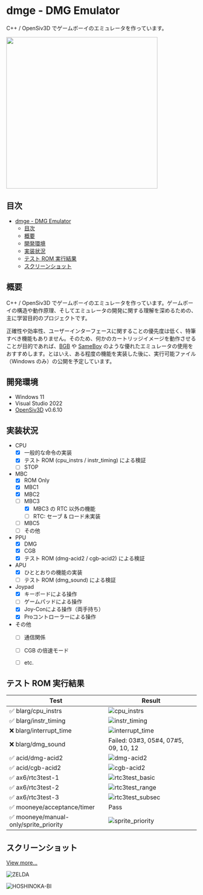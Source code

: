 # dmge - DMG Emulator

C++ / OpenSiv3D でゲームボーイのエミュレータを作っています。

<img src="screenshot/top.png" width="400">


## 目次

- [dmge - DMG Emulator](#dmge---dmg-emulator)
  - [目次](#目次)
  - [概要](#概要)
  - [開発環境](#開発環境)
  - [実装状況](#実装状況)
  - [テスト ROM 実行結果](#テスト-rom-実行結果)
  - [スクリーンショット](#スクリーンショット)


## 概要

C++ / OpenSiv3D でゲームボーイのエミュレータを作っています。ゲームボーイの構造や動作原理、そしてエミュレータの開発に関する理解を深めるための、主に学習目的のプロジェクトです。

正確性や効率性、ユーザーインターフェースに関することの優先度は低く、特筆すべき機能もありません。そのため、何かのカートリッジイメージを動作させることが目的であれば、[BGB](https://bgb.bircd.org/) や [SameBoy](https://sameboy.github.io/) のような優れたエミュレータの使用をおすすめします。とはいえ、ある程度の機能を実装した後に、実行可能ファイル（Windows のみ）の公開を予定しています。


## 開発環境

- Windows 11
- Visual Studio 2022
- [OpenSiv3D](https://github.com/Siv3D/OpenSiv3D) v0.6.10


## 実装状況

- CPU
  - [x] 一般的な命令の実装
  - [x] テスト ROM (cpu_instrs / instr_timing) による検証
  - [ ] STOP
- MBC
  - [x] ROM Only
  - [x] MBC1
  - [x] MBC2
  - [ ] MBC3
    - [x] MBC3 の RTC 以外の機能
    - [ ] RTC: セーブ & ロード未実装
  - [ ] MBC5
  - [ ] その他
- PPU
  - [x] DMG
  - [x] CGB
  - [x] テスト ROM (dmg-acid2 / cgb-acid2) による検証
- APU
  - [x] ひととおりの機能の実装
  - [ ] テスト ROM (dmg_sound) による検証
- Joypad
  - [x] キーボードによる操作
  - [ ] ゲームパッドによる操作
  - [x] Joy-Conによる操作（両手持ち）
  - [x] Proコントローラーによる操作
- その他
  - [ ] 通信関係
  - [ ] CGB の倍速モード
  - [ ] etc.


## テスト ROM 実行結果

|Test|Result|
|---|---|
|✅ blarg/​cpu_instrs|![cpu_instrs](screenshot/test_result/cpu_instrs.png)|
|✅ blarg/instr_timing|![instr_timing](screenshot/test_result/instr_timing.png)|
|❌ blarg/interrupt_time|![interrupt_time](screenshot/test_result/interrupt_time.png)|
|❌ blarg/dmg_sound|Failed: 03#3, 05#4, 07#5, 09, 10, 12 |
|✅ acid/dmg-acid2|![dmg-acid2](screenshot/test_result/dmg-acid2.png)|
|✅ acid/cgb-acid2|![cgb-acid2](screenshot/test_result/cgb-acid2.png)|
|✅ ax6/​rtc3test-1|![rtc3test_basic](screenshot/test_result/rtc3test_basic.png)|
|✅ ax6/​rtc3test-2|![rtc3test_range](screenshot/test_result/rtc3test_range.png)|
|✅ ax6/​rtc3test-3|![rtc3test_subsec](screenshot/test_result/rtc3test_subsec.png)|
|✅ mooneye/​acceptance/​timer|Pass|
|✅ mooneye/manual-only/sprite_priority|![sprite_priority](screenshot/test_result/sprite_priority.png)|


## スクリーンショット

[View more...](screenshot.md)

![ZELDA](screenshot/zelda.png)

![HOSHINOKA-BI](screenshot/hoshinok.png)
